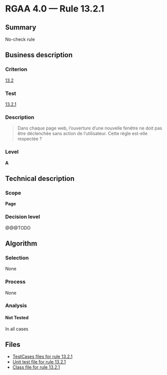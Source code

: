 # RGAA 4.0 — Rule 13.2.1

## Summary

No-check rule

## Business description

### Criterion

[13.2](https://www.numerique.gouv.fr/publications/rgaa-accessibilite/methode/criteres/#crit-13-2)

### Test

[13.2.1](https://www.numerique.gouv.fr/publications/rgaa-accessibilite/methode/criteres/#test-13-2-1)

### Description

> Dans chaque page web, l’ouverture d’une nouvelle fenêtre ne doit pas être déclenchée sans action de l’utilisateur. Cette règle est-elle respectée ?

### Level

**A**


## Technical description

### Scope

**Page**

### Decision level

@@@TODO


## Algorithm

### Selection

None

### Process

None

### Analysis

#### Not Tested

In all cases


## Files

- [TestCases files for rule 13.2.1](https://gitlab.com/asqatasun/Asqatasun/-/tree/master/rules/rules-rgaa4.0/src/test/resources/testcases/rgaa40/Rgaa40Rule130201/)
- [Unit test file for rule 13.2.1](https://gitlab.com/asqatasun/Asqatasun/-/blob/master/rules/rules-rgaa4.0/src/test/java/org/asqatasun/rules/rgaa40/Rgaa40Rule130201Test.java)
- [Class file for rule 13.2.1](https://gitlab.com/asqatasun/Asqatasun/-/blob/master/rules/rules-rgaa4.0/src/main/java/org/asqatasun/rules/rgaa40/Rgaa40Rule130201.java)


